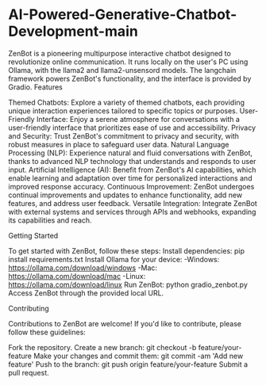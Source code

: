 # AI-Powered-Generative-Chatbot-Development-main
ZenBot is a pioneering multipurpose interactive chatbot designed to revolutionize online communication. It runs locally on the user's PC using Ollama, with the llama2 and llama2-unsensord models. The langchain framework powers ZenBot's functionality, and the interface is provided by Gradio.
Features

Themed Chatbots: Explore a variety of themed chatbots, each providing unique interaction experiences tailored to specific topics or purposes.
User-Friendly Interface: Enjoy a serene atmosphere for conversations with a user-friendly interface that prioritizes ease of use and accessibility.
Privacy and Security: Trust ZenBot's commitment to privacy and security, with robust measures in place to safeguard user data.
Natural Language Processing (NLP): Experience natural and fluid conversations with ZenBot, thanks to advanced NLP technology that understands and responds to user input.
Artificial Intelligence (AI): Benefit from ZenBot's AI capabilities, which enable learning and adaptation over time for personalized interactions and improved response accuracy.
Continuous Improvement: ZenBot undergoes continual improvements and updates to enhance functionality, add new features, and address user feedback.
Versatile Integration: Integrate ZenBot with external systems and services through APIs and webhooks, expanding its capabilities and reach.

Getting Started

To get started with ZenBot, follow these steps:
Install dependencies: pip install requirements.txt
Install Ollama for your device: -Windows: https://ollama.com/download/windows -Mac: https://ollama.com/download/mac -Linux: https://ollama.com/download/linux
Run ZenBot: python gradio_zenbot.py
Access ZenBot through the provided local URL.

Contributing

Contributions to ZenBot are welcome! If you'd like to contribute, please follow these guidelines:

Fork the repository.
Create a new branch: git checkout -b feature/your-feature
Make your changes and commit them: git commit -am 'Add new feature'
Push to the branch: git push origin feature/your-feature
Submit a pull request.
